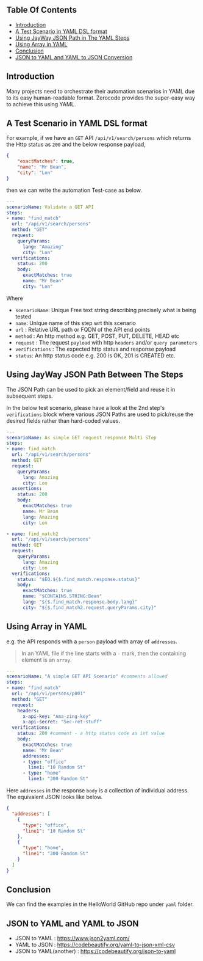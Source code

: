 ## Table Of Contents
* [Introduction](#introduction)
* [A Test Scenario in YAML DSL format](#a-test-scenario-in-yaml-dsl-format)
* [Using JayWay JSON Path in The YAML Steps](#using-jayway-json-path-between-the-steps)
* [Using Array in YAML](#using-array-in-yaml)
* [Conclusion](#conclusion)
* [JSON to YAML and YAML to JSON Conversion](#json-to-yaml-and-yaml-to-json)

## Introduction
Many projects need to orchestrate their automation scenarios in YAML due to its easy human-readable format. Zerocode provides the super-easy way to achieve this using YAML.

## A Test Scenario in YAML DSL format
For example, if we have an `GET` API `/api/v1/search/persons` which returns the Http status as `200` and the below response payload,
```json
{
	"exactMatches": true,
	"name": "Mr Bean",
	"city": "Lon"
}
```
then we can write the automation Test-case as below.

```yaml
---
scenarioName: Validate a GET API
steps:
- name: "find_match"
  url: "/api/v1/search/persons"
  method: "GET"
  request:
    queryParams:
      lang: "Amazing"
      city: "Lon"
  verifications:
    status: 200
    body:
      exactMatches: true
      name: "Mr Bean"
      city: "Lon"
``` 

Where
+ `scenarioName`: Unique Free text string describing precisely what is being tested
+ `name`: Unique name of this step wrt this scenario
+ `url` : Relative URL path or FQDN of the API end points
+ `method` : An http method e.g. GET, POST, PUT, DELETE, HEAD etc
+ `request` : The request `payload` with http `headers` and/or `query parameters`
+ `verifications` : The expected http status and response payload
+ `status`: An http status code e.g. 200 is OK, 201 is CREATED etc.

## Using JayWay JSON Path Between The Steps
The JSON Path can be used to pick an element/field and reuse it in subsequent steps.

In the below test scenario, please have a look at the 2nd step's `verifications` block where various JSON Paths are used to pick/reuse the desired fields rather than hard-coded values.

```yaml
---
scenarioName: As simple GET request response Multi STep
steps:
- name: find_match
  url: "/api/v1/search/persons"
  method: GET
  request:
    queryParams:
      lang: Amazing
      city: Lon
  assertions:
    status: 200
    body:
      exactMatches: true
      name: Mr Bean
      lang: Amazing
      city: Lon

- name: find_match2
  url: "/api/v1/search/persons"
  method: GET
  request:
    queryParams:
      lang: Amazing
      city: Lon
  verifications:
    status: "$EQ.${$.find_match.response.status}"
    body:
      exactMatches: true
      name: "$CONTAINS.STRING:Bean"
      lang: "${$.find_match.response.body.lang}"
      city: "${$.find_match2.request.queryParams.city}"
```

## Using Array in YAML
e.g. the API responds with a `person` payload with array of `addresses`.

> In an YAML file if the line starts with a `-` mark, then the containing element is an `array`.

```yaml
---
scenarioName: "A simple GET API Scenario" #comments allowed
steps:
- name: "find_match"
  url: "/api/v1/persons/p001"
  method: "GET"
  request:
    headers:
      x-api-key: "Ama-zing-key"
      x-api-secret: "Sec-ret-stuff"
  verifications:
    status: 200 #comment - a http status code as int value
    body:
      exactMatches: true
      name: "Mr Bean"
      addresses:
      - type: "office"
        line1: "10 Random St"
      - type: "home"
        line1: "300 Random St"
```

Here `addresses` in the response `body` is a collection of individual address. 
The equivalent JSON looks like below.
```json
{
  "addresses": [
    {
      "type": "office",
      "line1": "10 Random St"
    },
    {
      "type": "home",
      "line1": "300 Random St"
    }
  ]
}
```

## Conclusion
We can find the examples in the HelloWorld GitHub repo under `yaml` folder.

## JSON to YAML and YAML to JSON

+ JSON to YAML : https://www.json2yaml.com/
+ YAML to JSON : https://codebeautify.org/yaml-to-json-xml-csv
+ JSON to YAML(another) : https://codebeautify.org/json-to-yaml
